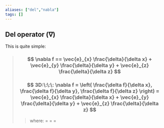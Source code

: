 ```yaml
---
aliases: ["del","nabla"]
tags: []
---
```


## Del operator ($\nabla$)

This is quite simple:

> ### $$ \nabla f == \vec{e}_{x} \frac{\delta}{\delta x} + \vec{e}_{y} \frac{\delta}{\delta y} + \vec{e}_{z} \frac{\delta}{\delta z} $$
> ### $$ 3D:\:\:\: \nabla f = \left( \frac{\delta f}{\delta x}, \frac{\delta f}{\delta y}, \frac{\delta f}{\delta z} \right) = \vec{e}_{x} \frac{\delta}{\delta x} + \vec{e}_{y} \frac{\delta}{\delta y} + \vec{e}_{z} \frac{\delta}{\delta z} $$ 
>> where:
>> $=$ 
>> $=$
>> $=$
